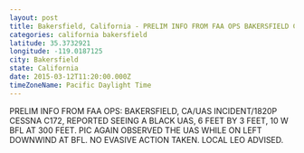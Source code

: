 ```yaml
---
layout: post
title: Bakersfield, California - PRELIM INFO FROM FAA OPS BAKERSFIELD CA UAS INCIDENT 1820P CESSNA C172 REPORTED SEEING A
categories: california bakersfield
latitude: 35.3732921
longitude: -119.0187125
city: Bakersfield
state: California
date: 2015-03-12T11:20:00.000Z
timeZoneName: Pacific Daylight Time
---
```


PRELIM INFO FROM FAA OPS: BAKERSFIELD, CA/UAS INCIDENT/1820P CESSNA C172, REPORTED SEEING A BLACK UAS, 6 FEET BY 3 FEET, 10 W BFL AT 300 FEET. PIC AGAIN OBSERVED THE UAS WHILE ON LEFT DOWNWIND AT BFL. NO EVASIVE ACTION TAKEN. LOCAL LEO ADVISED. 